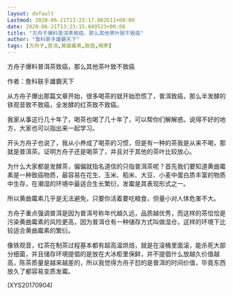 ```yaml
---
layout: default
Lastmod: 2020-06-21T13:23:17.062611+00:00
date: 2020-06-21T13:23:15.049523+00:00
title: "方舟子爆料普洱茶致癌，那么其他茶叶致不致癌"
author: "詹科联手雄霸天下"
tags: [方舟子,普洱,黄曲霉素,致癌,喝茶]
---
```


方舟子爆料普洱茶致癌，那么其他茶叶致不致癌

作者：詹科联手雄霸天下

从方舟子爆出那篇文章开始，很多喝茶的就开始恐慌了，普洱致癌，那么半发酵的铁观音致不致癌，全发酵的红茶致不致癌。

我家从事这行几十年了，喝茶也喝了几十年了，可以帮你们解解惑。说得不好的地方，大家也可以指出来一起学习。

开头方舟子也说了，我从小养成了喝茶的习惯，但是有一种的茶我是从来不喝，那就是普洱茶。证明方舟子还是喝茶了，并且对于其他的茶叶比较放心。

为什么大家都是发酵茶，偏偏就指名道信的只指普洱茶呢？首先我们要知道黄曲霉素是一种致癌物质，最容易在花生、玉米、稻米、大豆、小麦中蛋白质丰富的物质中生存，在潮湿的环境中最适合生长繁衍，发霉是其表现形式之一。

所以黄曲霉素几乎是无法避免，只要你活着要吃粮食，但量小对人体危害不大。

方舟子重点强调普洱是因为普洱号称年代越久远，品质越优秀，而这样的茶恰恰是污染黄曲霉素的风险更高，因为普洱仓有一种储存方式叫做湿仓，这样的环境下比较适合黄曲霉素的繁衍。

像铁观音，红茶在制茶过程基本都有超高温烘焙，就是在滚桶里面滚，能杀死大部分细菌，并且储存环境提倡的是放在大冰柜里保鲜，并不提倡什么放越久价值越高，陈茶质量是越来越差的，所以我觉得方舟子怼的是普洱的时间价值，毕竟东西放久了都容易变质发霉。

(XYS20170904)

